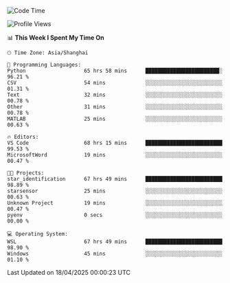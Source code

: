 <!--START_SECTION:waka-->
![Code Time](http://img.shields.io/badge/Code%20Time-2%2C653%20hrs%2031%20mins-blue)

![Profile Views](http://img.shields.io/badge/Profile%20Views-0-blue)

📊 **This Week I Spent My Time On** 

```text
🕑︎ Time Zone: Asia/Shanghai

💬 Programming Languages: 
Python                   65 hrs 58 mins      ████████████████████████░   96.21 % 
CSV                      54 mins             ░░░░░░░░░░░░░░░░░░░░░░░░░   01.31 % 
Text                     32 mins             ░░░░░░░░░░░░░░░░░░░░░░░░░   00.78 % 
Other                    31 mins             ░░░░░░░░░░░░░░░░░░░░░░░░░   00.78 % 
MATLAB                   25 mins             ░░░░░░░░░░░░░░░░░░░░░░░░░   00.63 % 

🔥 Editors: 
VS Code                  68 hrs 15 mins      █████████████████████████   99.53 % 
MicrosoftWord            19 mins             ░░░░░░░░░░░░░░░░░░░░░░░░░   00.47 % 

🐱‍💻 Projects: 
star_identification      67 hrs 49 mins      █████████████████████████   98.89 % 
starsensor               25 mins             ░░░░░░░░░░░░░░░░░░░░░░░░░   00.63 % 
Unknown Project          19 mins             ░░░░░░░░░░░░░░░░░░░░░░░░░   00.47 % 
pyenv                    0 secs              ░░░░░░░░░░░░░░░░░░░░░░░░░   00.00 % 

💻 Operating System: 
WSL                      67 hrs 49 mins      █████████████████████████   98.90 % 
Windows                  45 mins             ░░░░░░░░░░░░░░░░░░░░░░░░░   01.10 % 
```


 Last Updated on 18/04/2025 00:00:23 UTC
<!--END_SECTION:waka-->